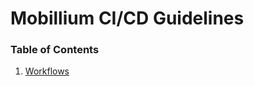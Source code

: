 

# Mobillium CI/CD Guidelines

### Table of Contents


1. [Workflows](https://github.com/mobillium/MobilliumCICDGuidelines/blob/master/workflows.md)
